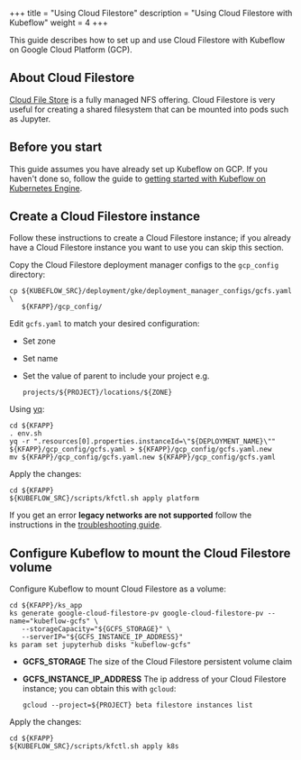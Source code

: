 +++
title = "Using Cloud Filestore"
description = "Using Cloud Filestore with Kubeflow"
weight = 4
+++

This guide describes how to set up and use Cloud Filestore with Kubeflow on 
Google Cloud Platform (GCP).

## About Cloud Filestore

[Cloud File Store](https://cloud.google.com/filestore/docs/) is a fully managed NFS offering.
Cloud Filestore is very useful for creating a shared filesystem that can be mounted into pods such as Jupyter.

## Before you start

This guide assumes you have already set up Kubeflow on GCP. If you haven't done
so, follow the guide to 
[getting started with Kubeflow on Kubernetes Engine](/docs/started/getting-started-gke).

## Create a Cloud Filestore instance

Follow these instructions to create a Cloud Filestore instance; if you already have a Cloud Filestore instance you want to
use you can skip this section.

Copy the Cloud Filestore deployment manager configs to the `gcp_config` directory:

```
cp ${KUBEFLOW_SRC}/deployment/gke/deployment_manager_configs/gcfs.yaml \
   ${KFAPP}/gcp_config/
```

Edit `gcfs.yaml` to match your desired configuration:

  * Set zone
  * Set name
  * Set the value of parent to include your project e.g.

    ```
    projects/${PROJECT}/locations/${ZONE}
    ```

Using [yq](https://github.com/kislyuk/yq):

```
cd ${KFAPP}
. env.sh
yq -r ".resources[0].properties.instanceId=\"${DEPLOYMENT_NAME}\"" ${KFAPP}/gcp_config/gcfs.yaml > ${KFAPP}/gcp_config/gcfs.yaml.new
mv ${KFAPP}/gcp_config/gcfs.yaml.new ${KFAPP}/gcp_config/gcfs.yaml
```

Apply the changes:

```
cd ${KFAPP}
${KUBEFLOW_SRC}/scripts/kfctl.sh apply platform
```

If you get an error **legacy networks are not supported** follow the instructions
in the [troubleshooting guide](/docs/other-guides/troubleshooting).

## Configure Kubeflow to mount the Cloud Filestore volume

Configure Kubeflow to mount Cloud Filestore as a volume:

```
cd ${KFAPP}/ks_app
ks generate google-cloud-filestore-pv google-cloud-filestore-pv --name="kubeflow-gcfs" \
   --storageCapacity="${GCFS_STORAGE}" \
   --serverIP="${GCFS_INSTANCE_IP_ADDRESS}"
ks param set jupyterhub disks "kubeflow-gcfs"
```

  * **GCFS_STORAGE** The size of the Cloud Filestore persistent volume claim
  * **GCFS_INSTANCE_IP_ADDRESS** The ip address of your Cloud Filestore instance; you can obtain this with `gcloud`:

     ```
     gcloud --project=${PROJECT} beta filestore instances list
     ```

Apply the changes:

```
cd ${KFAPP}
${KUBEFLOW_SRC}/scripts/kfctl.sh apply k8s
```
